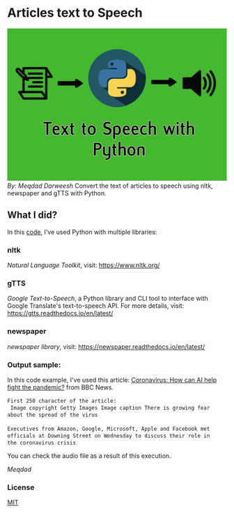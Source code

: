 # Articles text to Speech

![Repo Banner](images/Banner.png)
_By: Meqdad Darweesh_
Convert the text of articles to speech using nltk, newspaper and gTTS with Python.

## What I did?

In this [code](text_to_speech.py), I've used Python with multiple libraries:

### nltk
_Natural Language Toolkit_, visit: https://www.nltk.org/

### gTTS
_Google Text-to-Speech_, a Python library and CLI tool to interface with Google Translate's text-to-speech API.
For more details, visit: https://gtts.readthedocs.io/en/latest/

### newspaper
_newspaper library_, visit: https://newspaper.readthedocs.io/en/latest/

### Output sample:

In this code example, I've used this article:
[Coronavirus: How can AI help fight the pandemic?](https://www.bbc.com/news/technology-51851292) from BBC News.

```
First 250 character of the article:
 Image copyright Getty Images Image caption There is growing fear about the spread of the virus

Executives from Amazon, Google, Microsoft, Apple and Facebook met officials at Downing Street on Wednesday to discuss their role in 
the coronavirus crisis
```
You can check the audio file as a result of this execution.

_Meqdad_

### License
[MIT](LICENSE)